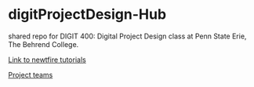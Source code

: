 # digitProjectDesign-Hub
shared repo for DIGIT 400: Digital Project Design class at Penn State Erie, The Behrend College.

[Link to newtfire tutorials](https://newtfire.org/courses/tutorials/)

[Project teams](projectTeams.md)
